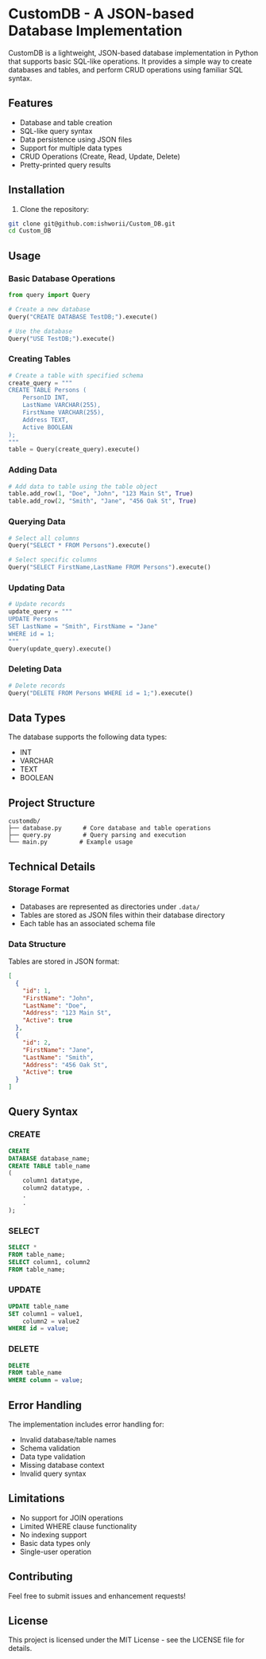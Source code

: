 # CustomDB - A JSON-based Database Implementation

CustomDB is a lightweight, JSON-based database implementation in Python that supports basic SQL-like operations. It
provides a simple way to create databases and tables, and perform CRUD operations using familiar SQL syntax.

## Features

- Database and table creation
- SQL-like query syntax
- Data persistence using JSON files
- Support for multiple data types
- CRUD Operations (Create, Read, Update, Delete)
- Pretty-printed query results

## Installation

1. Clone the repository:

```bash
git clone git@github.com:ishworii/Custom_DB.git
cd Custom_DB
```

## Usage

### Basic Database Operations

```python
from query import Query

# Create a new database
Query("CREATE DATABASE TestDB;").execute()

# Use the database
Query("USE TestDB;").execute()
```

### Creating Tables

```python
# Create a table with specified schema
create_query = """
CREATE TABLE Persons (
    PersonID INT,
    LastName VARCHAR(255),
    FirstName VARCHAR(255),
    Address TEXT,
    Active BOOLEAN
);
"""
table = Query(create_query).execute()
```

### Adding Data

```python
# Add data to table using the table object
table.add_row(1, "Doe", "John", "123 Main St", True)
table.add_row(2, "Smith", "Jane", "456 Oak St", True)
```

### Querying Data

```python
# Select all columns
Query("SELECT * FROM Persons").execute()

# Select specific columns
Query("SELECT FirstName,LastName FROM Persons").execute()
```

### Updating Data

```python
# Update records
update_query = """
UPDATE Persons 
SET LastName = "Smith", FirstName = "Jane" 
WHERE id = 1;
"""
Query(update_query).execute()
```

### Deleting Data

```python
# Delete records
Query("DELETE FROM Persons WHERE id = 1;").execute()
```

## Data Types

The database supports the following data types:

- INT
- VARCHAR
- TEXT
- BOOLEAN

## Project Structure

```
customdb/
├── database.py      # Core database and table operations
├── query.py         # Query parsing and execution
└── main.py         # Example usage
```

## Technical Details

### Storage Format

- Databases are represented as directories under `.data/`
- Tables are stored as JSON files within their database directory
- Each table has an associated schema file

### Data Structure

Tables are stored in JSON format:

```json
[
  {
    "id": 1,
    "FirstName": "John",
    "LastName": "Doe",
    "Address": "123 Main St",
    "Active": true
  },
  {
    "id": 2,
    "FirstName": "Jane",
    "LastName": "Smith",
    "Address": "456 Oak St",
    "Active": true
  }
]
```

## Query Syntax

### CREATE

```sql
CREATE
DATABASE database_name;
CREATE TABLE table_name
(
    column1 datatype,
    column2 datatype, .
    .
    .
);
```

### SELECT

```sql
SELECT *
FROM table_name;
SELECT column1, column2
FROM table_name;
```

### UPDATE

```sql
UPDATE table_name
SET column1 = value1,
    column2 = value2
WHERE id = value;
```

### DELETE

```sql
DELETE
FROM table_name
WHERE column = value;
```

## Error Handling

The implementation includes error handling for:

- Invalid database/table names
- Schema validation
- Data type validation
- Missing database context
- Invalid query syntax

## Limitations

- No support for JOIN operations
- Limited WHERE clause functionality
- No indexing support
- Basic data types only
- Single-user operation

## Contributing

Feel free to submit issues and enhancement requests!

## License

This project is licensed under the MIT License - see the LICENSE file for details.
